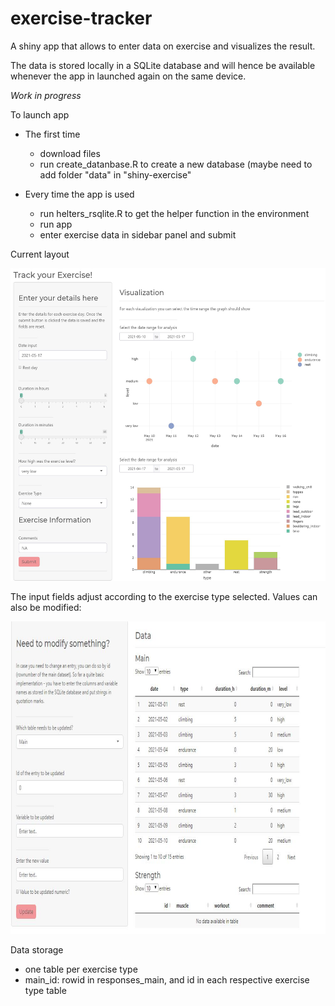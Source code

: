 # exercise-tracker

A shiny app that allows to enter data on exercise and visualizes the result.

The data is stored locally in a SQLite database and will hence be available whenever the app in launched again on the same device.

_Work in progress_

To launch app
- The first time
  - download files
  - run create_datanbase.R to create a new database (maybe need to add folder "data" in "shiny-exercise"

- Every time the app is used
  - run helters_rsqlite.R to get the helper function in the environment
  - run app
  - enter exercise data in sidebar panel and submit

Current layout

<img src="https://github.com/sophchl/exercise-tracker/blob/master/documentation/pic1.jpg?raw=true" width="700" height="500">

The input fields adjust according to the exercise type selected. Values can also be modified:

<img src="https://github.com/sophchl/exercise-tracker/blob/master/documentation/pic2.jpg?raw=true" width="700" height="500">

Data storage
- one table per exercise type
- main_id: rowid in responses_main, and id in each respective exercise type table
